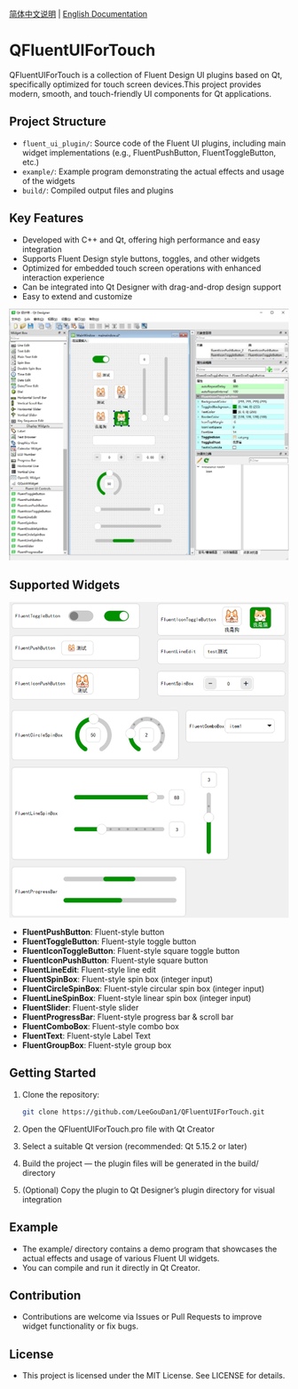 [简体中文说明](README.zh.md) | [English Documentation](README.md)

# QFluentUIForTouch

QFluentUIForTouch is a collection of Fluent Design UI plugins based on Qt, specifically optimized for touch screen devices.This project provides modern, smooth, and touch-friendly UI components for Qt applications.

## Project Structure

- `fluent_ui_plugin/`: Source code of the Fluent UI plugins, including main widget implementations (e.g., FluentPushButton, FluentToggleButton, etc.)
- `example/`: Example program demonstrating the actual effects and usage of the widgets
- `build/`: Compiled output files and plugins

## Key Features

- Developed with C++ and Qt, offering high performance and easy integration
- Supports Fluent Design style buttons, toggles, and other widgets
- Optimized for embedded touch screen operations with enhanced interaction experience
- Can be integrated into Qt Designer with drag-and-drop design support
- Easy to extend and customize

![example1](readme/example1.png)

## Supported Widgets

![example](readme/example.png)

- **FluentPushButton**: Fluent-style button
- **FluentToggleButton**: Fluent-style toggle button
- **FluentIconToggleButton**: Fluent-style square toggle button
- **FluentIconPushButton**: Fluent-style square button
- **FluentLineEdit**: Fluent-style line edit
- **FluentSpinBox**: Fluent-style spin box (integer input)
- **FluentCircleSpinBox**: Fluent-style circular spin box (integer input)
- **FluentLineSpinBox**: Fluent-style linear spin box (integer input)
- **FluentSlider**: Fluent-style slider
- **FluentProgressBar**: Fluent-style progress bar & scroll bar
- **FluentComboBox**: Fluent-style combo box
- **FluentText**: Fluent-style Label Text
- **FluentGroupBox**: Fluent-style group box


## Getting Started

1. Clone the repository:
   
   ```bash
   git clone https://github.com/LeeGouDan1/QFluentUIForTouch.git
   ```
2. Open the QFluentUIForTouch.pro file with Qt Creator
3. Select a suitable Qt version (recommended: Qt 5.15.2 or later)
4. Build the project — the plugin files will be generated in the build/ directory
5. (Optional) Copy the plugin to Qt Designer’s plugin directory for visual integration

## Example

- The example/ directory contains a demo program that showcases the actual effects and usage of various Fluent UI widgets.
- You can compile and run it directly in Qt Creator.

## Contribution

- Contributions are welcome via Issues or Pull Requests to improve widget functionality or fix bugs.

## License

- This project is licensed under the MIT License. See LICENSE for details.


